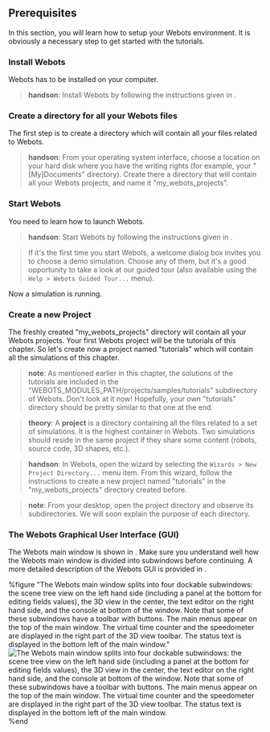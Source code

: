 ## Prerequisites

In this section, you will learn how to setup your Webots environment. It is
obviously a necessary step to get started with the tutorials.

### Install Webots

Webots has to be installed on your computer.

> **handson**: Install Webots by following the instructions given in .

### Create a directory for all your Webots files

The first step is to create a directory which will contain all your files
related to Webots.

> **handson**: From your operating system interface, choose a location on your hard disk where
you have the writing rights (for example, your "[My]Documents" directory).
Create there a directory that will contain all your Webots projects, and name it
"my\_webots\_projects".

### Start Webots

You need to learn how to launch Webots.

> **handson**: Start Webots by following the instructions given in .

> If it's the first time you start Webots, a welcome dialog box invites you to
choose a demo simulation. Choose any of them, but it's a good opportunity to
take a look at our guided tour (also available using the `Help > Webots Guided
Tour...` menu).

Now a simulation is running.

### Create a new Project

The freshly created "my\_webots\_projects" directory will contain all your
Webots projects. Your first Webots project will be the tutorials of this
chapter. So let's create now a project named "tutorials" which will contain all
the simulations of this chapter.

> **note**: As mentioned earlier in this chapter, the solutions of the tutorials are
included in the "WEBOTS\_MODULES\_PATH/projects/samples/tutorials" subdirectory
of Webots. Don't look at it now! Hopefully, your own "tutorials" directory
should be pretty similar to that one at the end.

<!-- -->

> **theory**: A **project** is a directory containing all the files related to a set of
simulations. It is the highest container in Webots. Two simulations should
reside in the same project if they share some content (robots, source code, 3D
shapes, etc.).

<!-- -->

> **handson**: In Webots, open the wizard by selecting the `Wizards > New Project Directory...`
menu item. From this wizard, follow the instructions to create a new project
named "tutorials" in the "my\_webots\_projects" directory created before.

<!-- -->

> **note**: From your desktop, open the project directory and observe its subdirectories. We
will soon explain the purpose of each directory.

### The Webots Graphical User Interface (GUI)

The Webots main window is shown in . Make sure you understand well how the
Webots main window is divided into subwindows before continuing. A more detailed
description of the Webots GUI is provided in .

%figure "The Webots main window splits into four dockable subwindows: the scene tree view on the left hand side (including a panel at the bottom for editing fields values), the 3D view in the center, the text editor on the right hand side, and the console at bottom of the window. Note that some of these subwindows have a toolbar with buttons. The main menus appear on the top of the main window. The virtual time counter and the speedometer are displayed in the right part of the 3D view toolbar. The status text is displayed in the bottom left of the main window."
![The Webots main window splits into four dockable subwindows: the scene tree view on the left hand side (including a panel at the bottom for editing fields values), the 3D view in the center, the text editor on the right hand side, and the console at bottom of the window. Note that some of these subwindows have a toolbar with buttons. The main menus appear on the top of the main window. The virtual time counter and the speedometer are displayed in the right part of the 3D view toolbar. The status text is displayed in the bottom left of the main window.](png/tutorial_gui.png)
%end

